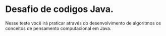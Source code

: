 # Desafio de codigos Java.
Nesse teste você irá praticar através do desenvolvimento de algoritmos os conceitos de pensamento computacional em Java.
